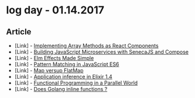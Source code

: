 # log day - 01.14.2017

## Article

- \[Link\] - [Implementing Array Methods as React Components](https://medium.com/@joshuawcomeau/array-filter-as-a-react-component-8a6570a2be82#.o1y04xmub)
- \[Link\] - [Building JavaScript Microservices with SenecaJS and Compose](https://www.compose.com/articles/building-javascript-microservices-with-senecajs-and-compose/)
- \[Link\] - [Elm Effects Made Simple](https://medium.com/@billperegoy/elm-effects-made-simple-83eb3c2846c3#.5qogujq8q)
- \[Link\] - [Pattern Matching in JavaScript ES6](https://medium.com/@adambene/pattern-matching-in-javascript-es6-10fff60aae79#.51xrtsgj8)
- \[Link\] - [Map versup FlatMap](https://medium.com/@daveford/map-versup-flatmap-14780ab01d2b#.efsuzod6u)
- \[Link\] - [Application inference in Elixir 1.4](https://sergiotapia.me/application-inference-in-elixir-1-4-ae9e43e90301#.vau4scjo0)
- \[Link\] - [Functional Programming in a Parallel World](https://medium.com/@andrsalejandrogarca/functional-programming-in-a-parallel-world-85b3f980a26#.fbs1y94ff)
- \[Link\] - [Does Golang inline functions ?](https://medium.com/@felipedutratine/does-golang-inline-functions-b41ee2d743fa#.guge2hld9)

